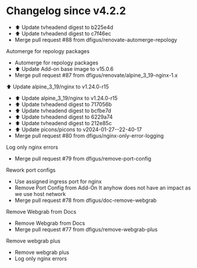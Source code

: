 # Changelog since v4.2.2
- ⬆️ Update tvheadend digest to b225e4d 
- ⬆️ Update tvheadend digest to c7f46ec 
- Merge pull request #88 from dfigus/renovate-automerge-repology

Automerge for repology packages 
- Automerge for repology packages 
- ⬆️ Update Add-on base image to v15.0.6 
- Merge pull request #87 from dfigus/renovate/alpine_3_19-nginx-1.x

⬆️ Update alpine_3_19/nginx to v1.24.0-r15 
- ⬆️ Update alpine_3_19/nginx to v1.24.0-r15 
- ⬆️ Update tvheadend digest to 717056b 
- ⬆️ Update tvheadend digest to bcfbe7d 
- ⬆️ Update tvheadend digest to 6229a74 
- ⬆️ Update tvheadend digest to 212e85c 
- ⬆️ Update picons/picons to v2024-01-27--22-40-17 
- Merge pull request #80 from dfigus/nginx-only-error-logging

Log only nginx errors 
- Merge pull request #79 from dfigus/remove-port-config

Rework port configs 
- Use assigned ingress port for nginx 
- Remove Port Config from Add-On
It anyhow does not have an impact as we use host network 
- Merge pull request #78 from dfigus/doc-remove-webgrab

Remove Webgrab from Docs 
- Remove Webgrab from Docs 
- Merge pull request #77 from dfigus/remove-webgrab-plus

Remove webgrab plus 
- Remove webgrab plus 
- Log only nginx errors 
